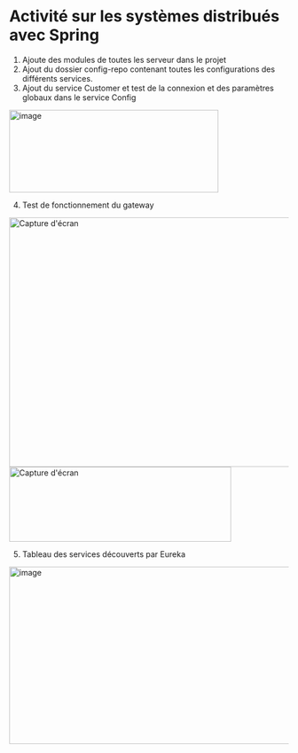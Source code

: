# Activité sur les systèmes distribués avec Spring
1. Ajoute des modules de toutes les serveur dans le projet
2. Ajout du dossier config-repo contenant toutes les configurations des différents services.
3. Ajout du service Customer et test de la connexion et des paramètres globaux dans le service Config
<img width="377" height="149" alt="image" src="https://github.com/user-attachments/assets/edafeb51-e99b-4f9d-92ce-3b1a7c63521f" />

4. Test de fonctionnement du gateway

<img src="https://github.com/user-attachments/assets/1e69f14e-6a72-47b9-8bd0-c989adf6aacd" alt="Capture d'écran" width="600" height="450">
<br>
<img src="https://github.com/user-attachments/assets/44fa54d9-cc75-4283-b494-a70f5596bc2c" alt="Capture d'écran" width="400" height="135">

5. Tableau des services découverts par Eureka
<img width="944" height="320" alt="image" src="https://github.com/user-attachments/assets/4faac668-e91a-47f3-a9a8-cac674a8b38a" />





